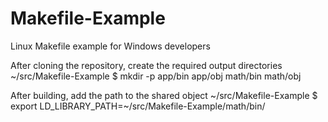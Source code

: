 Makefile-Example
================

Linux Makefile example for Windows developers

After cloning the repository, create the required output directories
~/src/Makefile-Example $ mkdir -p app/bin app/obj math/bin math/obj

After building, add the path to the shared object
~/src/Makefile-Example $ export LD_LIBRARY_PATH=~/src/Makefile-Example/math/bin/
